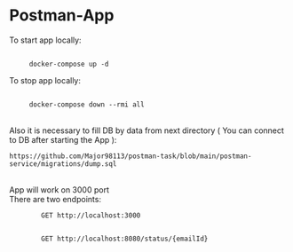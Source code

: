 <h1>Postman-App</h1>

<p>To start app locally:</p>
<code>
     docker-compose up -d
</code>

<p>To stop app locally:</p>
<code>
     docker-compose down --rmi all
</code>
<br/>
<p>Also it is necessary to fill DB by data from next directory ( You can connect to DB after starting the App ):</p>
<code>https://github.com/Major98113/postman-task/blob/main/postman-service/migrations/dump.sql</code>
<br/><br/>
<p>
    App will work on 3000 port <br/>
    There are two endpoints: <br/>
    <code>
        GET http://localhost:3000
    </code>
    <br/>
    <code>
        GET http://localhost:8080/status/{emailId}
    </code>
</p>